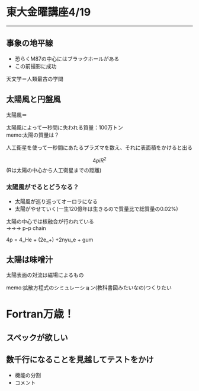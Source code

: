 # 東大金曜講座4/19

---

## 事象の地平線
+ 恐らくM87の中心にはブラックホールがある
+ この前撮影に成功


天文学＝人類最古の学問

## 太陽風と円盤風
太陽風＝

太陽風によって一秒間に失われる質量：100万トン  
memo:太陽の質量は？

人工衛星を使って一秒間にあたるプラズマを数え、それに表面積をかけると出る

$$4piR^2$$ 
(Rは太陽の中心から人工衛星までの距離)

### 太陽風がでるとどうなる？
+ 太陽風が巡り巡ってオーロラになる
+ 太陽がやせていく(一生120億年は生きるので質量比で総質量の0.02%)



太陽の中心では核融合が行われている  
→→→ p-p chain

4p = 4_He + (2e_+) +2nyu_e + gum

## 太陽は味噌汁
太陽表面の対流は磁場によるもの

memo:拡散方程式のシミュレーション(教科書図みたいなの)つくりたい

# Fortran万歳！
## スペックが欲しい
## 数千行になることを見越してテストをかけ
+ 機能の分割
+ コメント
